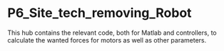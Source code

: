 # P6_Site_tech_removing_Robot

This hub contains the relevant code, both for Matlab and controllers, to calculate the wanted forces for motors as well as other parameters.
